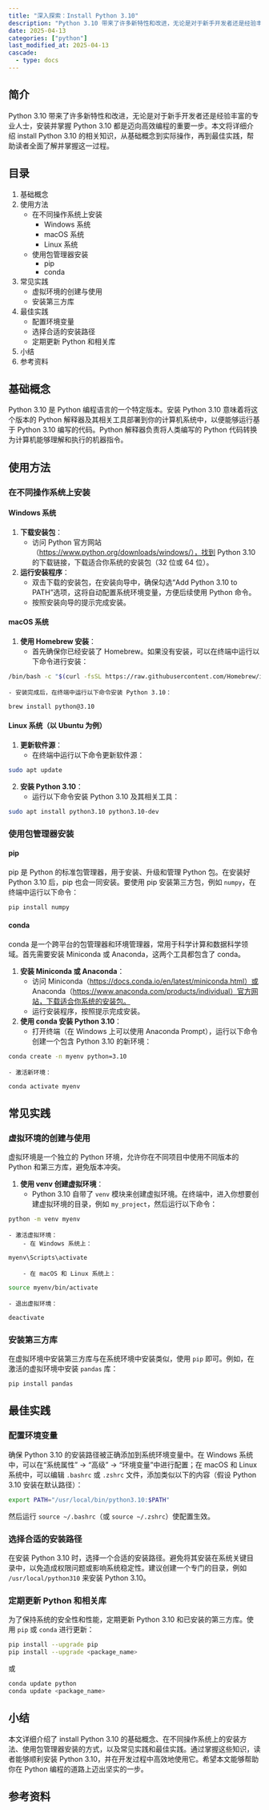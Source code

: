 ```yaml
---
title: "深入探索：Install Python 3.10"
description: "Python 3.10 带来了许多新特性和改进，无论是对于新手开发者还是经验丰富的专业人士，安装并掌握 Python 3.10 都是迈向高效编程的重要一步。本文将详细介绍 install Python 3.10 的相关知识，从基础概念到实际操作，再到最佳实践，帮助读者全面了解并掌握这一过程。"
date: 2025-04-13
categories: ["python"]
last_modified_at: 2025-04-13
cascade:
  - type: docs
---
```



## 简介
Python 3.10 带来了许多新特性和改进，无论是对于新手开发者还是经验丰富的专业人士，安装并掌握 Python 3.10 都是迈向高效编程的重要一步。本文将详细介绍 install Python 3.10 的相关知识，从基础概念到实际操作，再到最佳实践，帮助读者全面了解并掌握这一过程。

<!-- more -->
## 目录
1. 基础概念
2. 使用方法
    - 在不同操作系统上安装
        - Windows 系统
        - macOS 系统
        - Linux 系统
    - 使用包管理器安装
        - pip
        - conda
3. 常见实践
    - 虚拟环境的创建与使用
    - 安装第三方库
4. 最佳实践
    - 配置环境变量
    - 选择合适的安装路径
    - 定期更新 Python 和相关库
5. 小结
6. 参考资料

## 基础概念
Python 3.10 是 Python 编程语言的一个特定版本。安装 Python 3.10 意味着将这个版本的 Python 解释器及其相关工具部署到你的计算机系统中，以便能够运行基于 Python 3.10 编写的代码。Python 解释器负责将人类编写的 Python 代码转换为计算机能够理解和执行的机器指令。

## 使用方法

### 在不同操作系统上安装

#### Windows 系统
1. **下载安装包**：
    - 访问 Python 官方网站（https://www.python.org/downloads/windows/），找到 Python 3.10 的下载链接，下载适合你系统的安装包（32 位或 64 位）。
2. **运行安装程序**：
    - 双击下载的安装包，在安装向导中，确保勾选“Add Python 3.10 to PATH”选项，这将自动配置系统环境变量，方便后续使用 Python 命令。
    - 按照安装向导的提示完成安装。

#### macOS 系统
1. **使用 Homebrew 安装**：
    - 首先确保你已经安装了 Homebrew。如果没有安装，可以在终端中运行以下命令进行安装：
```bash
/bin/bash -c "$(curl -fsSL https://raw.githubusercontent.com/Homebrew/install/HEAD/install.sh)"
```
    - 安装完成后，在终端中运行以下命令安装 Python 3.10：
```bash
brew install python@3.10
```

#### Linux 系统（以 Ubuntu 为例）
1. **更新软件源**：
    - 在终端中运行以下命令更新软件源：
```bash
sudo apt update
```
2. **安装 Python 3.10**：
    - 运行以下命令安装 Python 3.10 及其相关工具：
```bash
sudo apt install python3.10 python3.10-dev
```

### 使用包管理器安装

#### pip
pip 是 Python 的标准包管理器，用于安装、升级和管理 Python 包。在安装好 Python 3.10 后，pip 也会一同安装。要使用 pip 安装第三方包，例如 `numpy`，在终端中运行以下命令：
```bash
pip install numpy
```

#### conda
conda 是一个跨平台的包管理器和环境管理器，常用于科学计算和数据科学领域。首先需要安装 Miniconda 或 Anaconda，这两个工具都包含了 conda。
1. **安装 Miniconda 或 Anaconda**：
    - 访问 Miniconda（https://docs.conda.io/en/latest/miniconda.html）或 Anaconda（https://www.anaconda.com/products/individual）官方网站，下载适合你系统的安装包。
    - 运行安装程序，按照提示完成安装。
2. **使用 conda 安装 Python 3.10**：
    - 打开终端（在 Windows 上可以使用 Anaconda Prompt），运行以下命令创建一个包含 Python 3.10 的新环境：
```bash
conda create -n myenv python=3.10
```
    - 激活新环境：
```bash
conda activate myenv
```

## 常见实践

### 虚拟环境的创建与使用
虚拟环境是一个独立的 Python 环境，允许你在不同项目中使用不同版本的 Python 和第三方库，避免版本冲突。
1. **使用 venv 创建虚拟环境**：
    - Python 3.10 自带了 `venv` 模块来创建虚拟环境。在终端中，进入你想要创建虚拟环境的目录，例如 `my_project`，然后运行以下命令：
```bash
python -m venv myenv
```
    - 激活虚拟环境：
        - 在 Windows 系统上：
```bash
myenv\Scripts\activate
```
        - 在 macOS 和 Linux 系统上：
```bash
source myenv/bin/activate
```
    - 退出虚拟环境：
```bash
deactivate
```

### 安装第三方库
在虚拟环境中安装第三方库与在系统环境中安装类似，使用 `pip` 即可。例如，在激活的虚拟环境中安装 `pandas` 库：
```bash
pip install pandas
```

## 最佳实践

### 配置环境变量
确保 Python 3.10 的安装路径被正确添加到系统环境变量中。在 Windows 系统中，可以在“系统属性” -> “高级” -> “环境变量”中进行配置；在 macOS 和 Linux 系统中，可以编辑 `.bashrc` 或 `.zshrc` 文件，添加类似以下的内容（假设 Python 3.10 安装在默认路径）：
```bash
export PATH="/usr/local/bin/python3.10:$PATH"
```
然后运行 `source ~/.bashrc`（或 `source ~/.zshrc`）使配置生效。

### 选择合适的安装路径
在安装 Python 3.10 时，选择一个合适的安装路径。避免将其安装在系统关键目录中，以免造成权限问题或影响系统稳定性。建议创建一个专门的目录，例如 `/usr/local/python310` 来安装 Python 3.10。

### 定期更新 Python 和相关库
为了保持系统的安全性和性能，定期更新 Python 3.10 和已安装的第三方库。使用 `pip` 或 `conda` 进行更新：
```bash
pip install --upgrade pip
pip install --upgrade <package_name>
```
或
```bash
conda update python
conda update <package_name>
```

## 小结
本文详细介绍了 install Python 3.10 的基础概念、在不同操作系统上的安装方法、使用包管理器安装的方式，以及常见实践和最佳实践。通过掌握这些知识，读者能够顺利安装 Python 3.10，并在开发过程中高效地使用它。希望本文能够帮助你在 Python 编程的道路上迈出坚实的一步。

## 参考资料